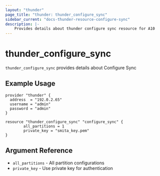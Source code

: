 ```yaml
---
layout: "thunder"
page_title: "thunder: thunder_configure_sync"
sidebar_current: "docs-thunder-resource-configure-sync"
description: |-
    Provides details about thunder configure sync resource for A10
---
```


# thunder\_configure\_sync

`thunder_configure_sync` provides details about Configure Sync
## Example Usage


```hcl
provider "thunder" {
  address  = "192.0.2.65"
  username = "admin"
  password = "admin"
}

resource "thunder_configure_sync" "configure_sync" {
		all_partitions = 1
	    private_key = "smita_key.pem"
}
```

## Argument Reference

* `all_partitions` - All partition configurations
* `private_key` - Use private key for authentication
